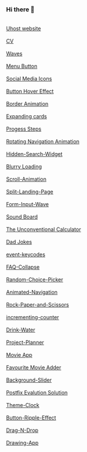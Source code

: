 ### Hi there 👋

<br>[Uhost website](https://pratikrana1612.github.io/uhostwebsite/index.html)</br>
<br>[CV](https://pratikrana1612.github.io/CV/)</br>
<br>[Waves](https://pratikrana1612.github.io/waves/)</br>
<br>[Menu Button](https://pratikrana1612.github.io/Menu-button/)</br>
<br>[Social Media Icons](https://pratikrana1612.github.io/social-media-icons/)</br>
<br>[Button Hover Effect](https://pratikrana1612.github.io/button-hover-effect/)</br>
<br>[Border Animation](https://pratikrana1612.github.io/Border-Animation/)</br>
<br>[Expanding cards](https://pratikrana1612.github.io/Expanding-Cards/)</br>
<br>[Progess Steps](https://pratikrana1612.github.io/Progess-Steps/)</br>
<br>[Rotating Navigation Animation](https://pratikrana1612.github.io/Rotating-Navigation-Animation/)</br>
<br>[Hidden-Search-Widget](https://pratikrana1612.github.io/Hidden-Search-Widget/)</br>
<br>[Blurry Loading](https://pratikrana1612.github.io/Blurry-Loading/)</br>
<br>[Scroll-Animation](https://pratikrana1612.github.io/Scroll-Animation/)</br>
<br>[Split-Landing-Page](https://pratikrana1612.github.io/Split-Landing-Page/)</br>
<br>[Form-Input-Wave](https://pratikrana1612.github.io/Form-Input-Wave/)</br>
<br>[Sound Board](https://pratikrana1612.github.io/Sound-Board/)</br>
<br>[The Unconventional Calculator](https://pratikrana1612.github.io/The-Unconventional-Calculator/)</br>
<br>[Dad Jokes](https://pratikrana1612.github.io/Dad-Jokes/)</br>
<br>[event-keycodes](https://pratikrana1612.github.io/event-keycodes/)</br>
<br>[FAQ-Collapse](https://pratikrana1612.github.io/FAQ-Collapse/)</br>
<br>[Random-Choice-Picker](https://pratikrana1612.github.io/Random-Choice-Picker/)</br>
<br>[Animated-Navigation](https://pratikrana1612.github.io/Animated-Navigation/)</br>
<br>[Rock-Paper-and-Scissors](https://pratikrana1612.github.io/Rock-Paper-and-Scissors/)</br>
<br>[incrementing-counter](https://pratikrana1612.github.io/incrementing-counter/)</br>
<br>[Drink-Water](https://pratikrana1612.github.io/Drink-Water/)</br>
<br>[Project-Planner](https://pratikrana1612.github.io/Project-Planner/)</br> 
<br>[Movie App](https://pratikrana1612.github.io/Movie-App/)</br>
<br>[Favourite Movie Adder](https://pratikrana1612.github.io/Favourite-Movie-Adder/)</br>
<br>[Background-Slider](https://pratikrana1612.github.io/Background-Slider/)</br>
<br>[Postfix Evalution Solution](https://pratikrana1612.github.io/Postfix-Evalution/)</br>
<br>[Theme-Clock](https://pratikrana1612.github.io/Theme-Clock/)</br>
<br>[Button-Ripple-Effect](https://pratikrana1612.github.io/Button-Ripple-Effect/)</br>
<br>[Drag-N-Drop](https://pratikrana1612.github.io/Drag-N-Drop/)</br>
<br>[Drawing-App](https://pratikrana1612.github.io/Drawing-App/)</br>
